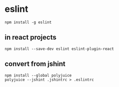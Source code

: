 # eslint

    npm install -g eslint

## in react projects

    npm install --save-dev eslint eslint-plugin-react

## convert from jshint

    npm install --global polyjuice
    polyjuice --jshint .jshintrc > .eslintrc

